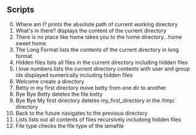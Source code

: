 Scripts
---
0. Where am I?
prints the absolute path of current working directory
1. What's in there?
displays the content of the current directory
2. There is no place like home
takes you to the home directory...home sweet home
3. The Long Format
lists the contents of the current directory in long format
4. Hidden files
lists all files in the current directory including hidden files
5. I love numbers
lists the current directory contents with user and group ids displayed numerically including hidden files
6. Welcome
create a directory
7. Betty in my first directory
move betty from one dir to another
8. Bye Bye Betty
deletes the file betty
9. Bye Bye My first directory
deletes my_first_directory in the /tmp/ directory
10. Back to the future
navigates to the previous directory
11. Lists
lists out all contents of files recursively includong hidden files
12. File type
checks the file type of the iamafile
